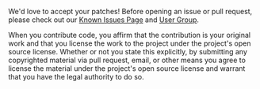 We'd love to accept your patches! Before opening an issue or pull request, please check out our [Known Issues Page](https://bigdl-project.github.io/master/#known-issues/) and [User Group](https://groups.google.com/forum/#!forum/bigdl-user-group).

When you contribute code, you affirm that the contribution is your original work and that you license the work to the project under the project's open source license. Whether or not you state this explicitly, by submitting any copyrighted material via pull request, email, or other means you agree to license the material under the project's open source license and warrant that you have the legal authority to do so.
